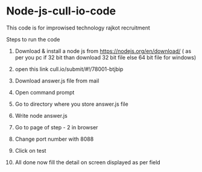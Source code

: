 # Node-js-cull-io-code
This code is for improwised technology rajkot recruitment

Steps to run the code

1) Download & install a node js from https://nodejs.org/en/download/ ( as per you pc if 32 bit than download 32 bit file else 64 bit file for windows)

2) open this link cull.io/submit/#!/78001-btjbip

3) Download answer.js file from mail

4) Open command prompt

5) Go to directory where you store answer.js file

6) Write node answer.js

7) Go to page of step - 2 in browser

8) Change port number with 8088

9) Click on test

10) All done now fill the detail on screen displayed as per field
